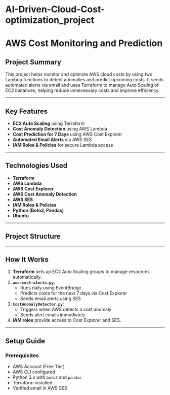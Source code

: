 
# AI-Driven-Cloud-Cost-optimization_project
# AWS Cost Monitoring and Prediction


## Project Summary

This project helps monitor and optimize AWS cloud costs by using two Lambda functions to detect anomalies and predict upcoming costs. It sends automated alerts via email and uses Terraform to manage Auto Scaling of EC2 instances, helping reduce unnecessary costs and improve efficiency.

---

## Key Features

- **EC2 Auto Scaling** using Terraform
- **Cost Anomaly Detection** using AWS Lambda
- **Cost Prediction for 7 Days** using AWS Cost Explorer
- **Automated Email Alerts** via AWS SES
- **IAM Roles & Policies** for secure Lambda access

---

## Technologies Used

- **Terraform**
- **AWS Lambda**
- **AWS Cost Explorer**
- **AWS Cost Anomaly Detection**
- **AWS SES**
- **IAM Roles & Policies**
- **Python (Boto3, Pandas)**
- **Ubuntu**

---

## Project Structure
---

## How It Works

1. **Terraform** sets up EC2 Auto Scaling groups to manage resources automatically.
2. **`aws-cost-alerts.py`**:
   - Runs daily using EventBridge
   - Predicts costs for the next 7 days via Cost Explorer
   - Sends email alerts using SES
3. **`CostAnomalyDetector.py`**:
   - Triggers when AWS detects a cost anomaly
   - Sends alert emails immediately
4. **IAM roles** provide access to Cost Explorer and SES.

---

## Setup Guide

### Prerequisites

- AWS Account (Free Tier)
- AWS CLI configured
- Python 3.x with `boto3` and `pandas`
- Terraform installed
- Verified email in AWS SES


